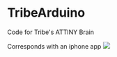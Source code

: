 TribeArduino
============

Code for Tribe's ATTINY Brain

Corresponds with an iphone app
<a href="http://fr.tinypic.com?ref=oh398g" target="_blank"><img src="http://i57.tinypic.com/oh398g.png" border="0" ></a>
